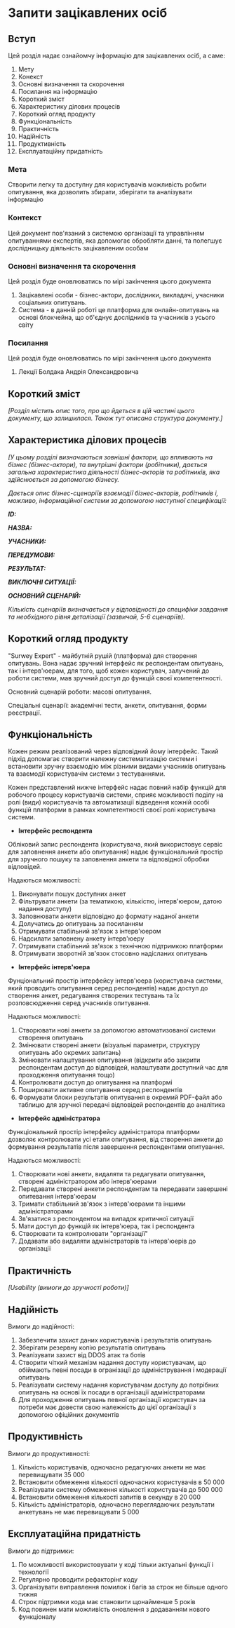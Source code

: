 # Запити зацікавлених осіб

## Вступ
Цей розділ надає ознайомчу інформацію для зацікавлених осіб, а саме:
1) Мету
2) Конекст
3) Основні визначення та скорочення
4) Посилання на інформацію
5) Короткий зміст
6) Характеристику ділових процесів
7) Короткий огляд продукту
8) Функціональність
9) Практичність
10) Надійність
11) Продуктивність
12) Експлуатаційну придатність

### Мета 

Створити легку та доступну для користувачів можливість робити опитування, яка дозволить збирати, зберігати та аналізувати інформацію

### Контекст

Цей документ пов'язаний з системою організації та управлінням опитуваннями експертів, яка допомогає обробляти данні, та полегшує дослідницьку діяльність зацікавленим особам


### Основні визначення та скорочення
Цей розділ буде оновлюватись по мірі закінчення цього документа
1) Зацікавлені особи - бізнес-актори, дослідники, викладачі, учасники соціальних опитувань.
2) Система - в данній роботі це платформа для онлайн-опитувань на основі блокчейна, що об'єднує дослідників та учасників з усього світу

### Посилання
Цей розділ буде оновлюватись по мірі закінчення цього документа
1) Лекції Болдака Андрія Олександровича 


## Короткий зміст

*[Розділ містить опис того, про що йдеться в цій частині цього документу, що залишилася. 
Також тут описана структура документу.]*

## Характеристика ділових процесів

*[У цьому розділі визначаються зовнішні фактори, що впливають на бізнес (бізнес-актори), 
та внутрішні фактори (робітники), дається загальна характеристика діяльності бізнес-акторів 
та робітників, яка здійснюється за допомогою бізнесу.*

*Дається опис бізнес-сценаріїв взаємодії бізнес-акторів, робітників і, можливо, інформаційної системи за допомогою наступної
специфікації:*

   
***ID:***
    
***НАЗВА:***
    
***УЧАСНИКИ:***

***ПЕРЕДУМОВИ:***

***РЕЗУЛЬТАТ:***

***ВИКЛЮЧНІ СИТУАЦІЇ:***

***ОСНОВНИЙ СЦЕНАРІЙ:***

*Кількість сценаріїв визначається у відповідності до специфіки завдання та необхідного 
рівня деталізації (зазвичай, 5-6 сценаріїв).*

## Короткий огляд продукту

"Surwey Expert" - майбутній рушій (платформа) для створення опитувань. Вона надає зручний інтерфейс як респондентам опитувань, так і інтерв'юерам, для того, щоб кожен користувач, залучений до роботи системи, мав зручний доступ до функцій своєї компетентності.

Основний сценарій роботи: масові опитування.

Спеціальні сценарії: академічні тести, анкети, опитування, форми реєстрації.

## Функціональність

Кожен режим реалізований через відповідний йому інтерфейс. Такий підхід допомагає створити належну систематизацію системи і встановити зручну взаємодію між різними видами учасників опитувань та взаємодії користувачім системи з тестуваннями.

Кожен представлений нижче інтерфейс надає повний набір функцій для робочого процесу користувачів системи, сприяє можливості поділу на ролі (види) користувачів та автоматизації відведення кожній особі функцій платформи в рамках компетентності своєї ролі користувача системи.

+ **Інтерфейс респондента**

Обліковий запис респондента (користувача, який використовує сервіс для заповнення анкети або опитування) надає функціональний простір для зручного пошуку та заповнення анкети та відповідної обробки відповідей.

Надаються можливості:
1. Виконувати пошук доступних анкет
2. Фільтрувати анкети (за тематикою, кількістю, інтерв'юером, датою надання доступу)
3. Заповнювати анкети відповідно до формату наданої анкети
4. Долучатись до опитувань за посиланням
5. Отримувати стабільний зв'язок з інтерв'юером
6. Надсилати заповнену анкету інтерв'юеру
7. Отримувати стабільний зв'язок з технічною підтримкою платформи
8. Отримувати зворотній зв'язок стосовно надісланих опитувань

+ **Інтерфейс інтерв'юера**

Фунціональний простір інтерфейсу інтерв'юера (користувача системи, який проводить опитування серед респондентів) надає доступ до створення анкет, редагування створених тестувань та їх розповсюдження серед учасників опитування.

Надаються можливості:
1. Створювати нові анкети за допомогою автоматизованої системи створення опитувань
2. Змінювати створені анкети (візуальні параметри, структуру опитувань або окремих запитань)
3. Змінювати налаштування опитування (відкрити або закрити респондентам доступ до відповідей, налаштувати доступний час для проходження опитування тощо)
4. Контролювати доступ до опитування на платформі
5. Поширювати активне опитування серед респондентів
6. Формувати блоки результатів опитування в окремий PDF-файл або таблицю для зручної передачі відповідей респондентів до аналітика

+ **Інтерфейс адміністратора**

Функціональний простір інтерфейсу адміністратора платформи дозволяє контролювати усі етапи опитування, від створення анкети до формування результатів після завершення респондентами опитування. 

Надаються можливості:
1. Створювати нові анкети, видаляти та редагувати опитування, створені адміністратором або інтерв'юерами
2. Передавати створені анкети респондентам та передавати завершені опитевання інтерв'юерам
3. Тримати стабільний зв'язок з інтерв'юерами та іншими адміністраторами
4. Зв'язатися з респондентом на випадок критичної ситуації
5. Мати доступ до функцій як інтерв'юера, так і респондента
6. Створювати та контролювати "організації"
7. Додавати або видаляти адміністраторів та інтерв'юерів до організації

## Практичність

*[Usability (вимоги до зручності роботи)]*

## Надійність
Вимоги до надійності:
1. Забезпечити захист даних користувачів і результатів опитувань
2. Зберігати резервну копію результатів опитувань 
3. Реалізувати захист від DDOS атак та ботів
4. Створити чіткий механізм надання доступу користувачам, що обіймають певні посади в огранізації до адміністрування і модерації опитувань
5. Реалізувати систему надання користувачам доступу до потрібних опитувань на основі їх посади в організації адміністраторами
6. Для проходження опитувань певної організації користувач за потреби має довести свою належність до цієї організації з допомогою офіційних документів

## Продуктивність
Вимоги до продуктивності:
1. Кількість користувачів, одночасно редагуючих анкети не має перевищувати 35 000
2. Встановити обмеження кількості одночасних користувачів в 50 000
3. Реалізувати систему обмеження кількості користувачів до 500 000
4. Встановити обмеження кількості запитів в секунду в 20 000
5. Кількість адміністраторів, одночасно переглядаючих результати анкетувань не має перевищувати 5 000

## Експлуатаційна придатність
Вимоги до підтримки:
1. По можливості використовувати у коді тільки актуальні функції і технології
2. Регулярно проводити рефакторінг коду
3. Організувати виправлення помилок і багів за строк не більше одного тижня
4. Строк підтримки кода має становити щонайменше 5 років
5. Код повинен мати можливість оновлення з додаванням нового функціоналу
